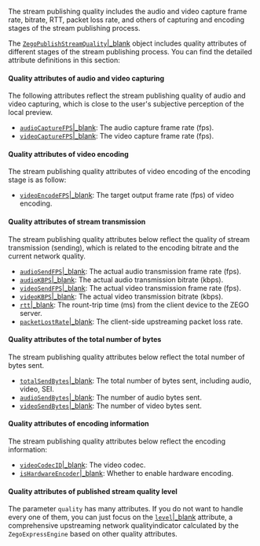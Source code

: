 
The stream publishing quality includes the audio and video capture frame rate, bitrate, RTT, packet loss rate, and others of capturing and encoding stages of the stream publishing process.

The [`ZegoPublishStreamQuality`\|_blank](@-ZegoPublishStreamQuality) object includes quality attributes of different stages of the stream publishing process. You can find the detailed attribute definitions in this section:

#### Quality attributes of audio and video capturing


The following attributes reflect the stream publishing quality of audio and video capturing, which is close to the user's subjective perception of the local preview. 

- [`audioCaptureFPS`\|_blank](@audioCaptureFPS-ZegoPublishStreamQuality): The audio capture frame rate (fps).
- [`videoCaptureFPS`\|_blank](@videoCaptureFPS-ZegoPublishStreamQuality): The video capture frame rate (fps).

#### Quality attributes of video encoding 

The stream publishing quality attributes of video encoding of the encoding stage is as follow:

- [`videoEncodeFPS`\|_blank](@videoEncodeFPS-ZegoPublishStreamQuality): The target output frame rate (fps) of video encoding.

#### Quality attributes of stream transmission

The stream publishing quality attributes below reflect the quality of stream transmission (sending), which is related to the encoding bitrate and the current network quality. 


- [`audioSendFPS`\|_blank](@audioSendFPS-ZegoPublishStreamQuality): The actual audio transmission frame rate (fps). 
- [`audioKBPS`\|_blank](@audioKBPS-ZegoPublishStreamQuality): The actual audio transmission bitrate (kbps).
- [`videoSendFPS`\|_blank](@videoSendFPS-ZegoPublishStreamQuality): The actual video transmission frame rate (fps).
- [`videoKBPS`\|_blank](@videoKBPS-ZegoPublishStreamQuality): The actual video transmission bitrate (kbps).
- [`rtt`\|_blank](@rtt-ZegoPublishStreamQuality): The rount-trip time (ms) from the client device to the ZEGO server.
- [`packetLostRate`\|_blank](@packetLostRate-ZegoPublishStreamQuality): The client-side upstreaming packet loss rate.

#### Quality attributes of the total number of bytes

The stream publishing quality attributes below reflect the total number of bytes sent.

- [`totalSendBytes`\|_blank](@totalSendBytes-ZegoPublishStreamQuality): The total number of bytes sent, including audio, video, SEI.
- [`audioSendBytes`\|_blank](@audioSendBytes-ZegoPublishStreamQuality): The number of audio bytes sent.
- [`videoSendBytes`\|_blank](@videoSendBytes-ZegoPublishStreamQuality): The number of video bytes sent.

#### Quality attributes of encoding information

The stream publishing quality attributes below reflect the encoding information:

- [`videoCodecID`\|_blank](@videoCodecID-ZegoPublishStreamQuality): The video codec.
- [`isHardwareEncoder`\|_blank](@isHardwareEncoder-ZegoPublishStreamQuality): Whether to enable hardware encoding.

#### Quality attributes of published stream quality level

The parameter `quality` has many attributes. If you do not want to handle every one of them, you can just focus on the [`level`\|_blank](@level-ZegoPublishStreamQuality) attribute, a comprehensive upstreaming network qualityindicator calculated by the `ZegoExpressEngine` based on other quality attributes. 





